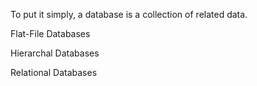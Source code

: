 To put it simply, a database is a collection of related data. 


Flat-File Databases


Hierarchal Databases

Relational Databases
